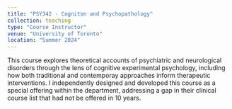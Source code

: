 ```yaml
---
title: "PSY342 - Cogniton and Psychopathology"
collection: teaching
type: "Course Instructor"
venue: "University of Toronto"
location: "Summer 2024"
---
```


This course explores theoretical accounts of psychiatric and neurological disorders through the lens of cognitive experimental psychology, including how both traditional and contemporay approaches inform therapeutic interventions. I independently designed and developed this course as a special offering within the department, addressing a gap in their clinical course list that had not be offered in 10 years.
